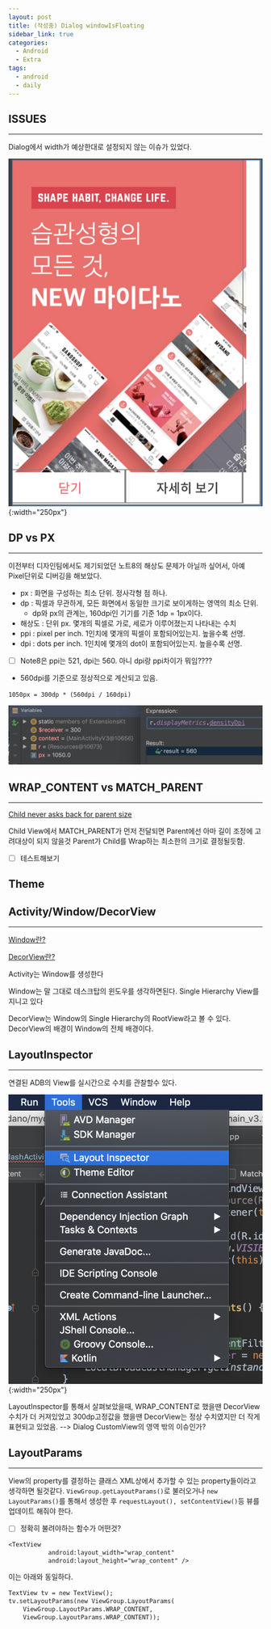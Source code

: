 ```yaml
---
layout: post
title: (작성중) Dialog windowIsFloating
sidebar_link: true
categories:
  - Android
  - Extra
tags:
  - android
  - daily
---
```


## ISSUES
---
Dialog에서 width가 예상한대로 설정되지 않는 이슈가 있었다.

![오류화면](/assets/181229_error_screenshot.png){:width="250px"}



## DP vs PX
---
이전부터 디자인팀에서도 제기되었던 노트8의 해상도 문제가 아닐까 싶어서,
아예 Pixel단위로 디버깅을 해보았다.

- px : 화면을 구성하는 최소 단위. 정사각형 점 하나.
- dp : 픽셀과 무관하게, 모든 화면에서 동일한 크기로 보이게하는 영역의 최소 단위.
    - dp와 px의 관계는, 160dpi인 기기를 기준 1dp = 1px이다.
- 해상도 : 단위 px. 몇개의 픽셀로 가로, 세로가 이루어졌는지 나타내는 수치
- ppi : pixel per inch. 1인치에 몇개의 픽셀이 포함되어있는지. 높을수록 선명.
- dpi : dots per inch. 1인치에 몇개의 dot이 포함되어있는지. 높을수록 선명.

- [ ] Note8은 ppi는 521, dpi는 560. 아니 dpi랑 ppi차이가 뭐임????

- 560dpi를 기준으로 정상적으로 계산되고 있음.

`1050px = 300dp * (560dpi / 160dpi)`

![dp게산](/assets/181229_pixel_screenshot.png)

## WRAP_CONTENT vs MATCH_PARENT
---

[Child never asks back for parent size](https://stackoverflow.com/questions/4606613/combining-wrap-content-on-parent-and-fill-parent-on-child_)

Child View에서 MATCH_PARENT가 먼저 전달되면
Parent에선 아마 길이 조정에 고려대상이 되지 않을것
Parent가 Child를 Wrap하는 최소한의 크기로 결정될듯함.

- [ ] 테스트해보기

## Theme

## Activity/Window/DecorView
---

[Window란?](https://stackoverflow.com/questions/9451755/what-is-an-android-window)

[DecorView란?](https://stackoverflow.com/questions/23276847/what-is-an-android-decorview)

Activity는 Window를 생성한다

Window는 말 그대로 데스크탑의 윈도우를 생각하면된다. Single Hierarchy View를 지니고 있다

DecorView는 Window의 Single Hierarchy의 RootView라고 볼 수 있다.
DecorView의 배경이 Window의 전체 배경이다.

## LayoutInspector
---

연결된 ADB의 View를 실시간으로 수치를 관찰할수 있다.

![LayoutInspector](/assets/181229_layout_inspector.png){:width="250px"}

LayoutInspector를 통해서 살펴보았을때, WRAP_CONTENT로 했을땐 DecorView수치가 더 커져있었고
300dp고정값을 했을땐 DecorView는 정상 수치였지만 더 작게 표현되고 있었음.
--> Dialog CustomView의 영역 밖의 이슈인가?


## LayoutParams
---

View의 property를 결정하는 클래스
XML상에서 추가할 수 있는 property들이라고 생각하면 될것같다.
`ViewGroup.getLayoutParams()`로 불러오거나
`new LayoutParams()`를 통해서 생성한 후
`requestLayout(), setContentView()`등 뷰를 업데이트 해줘야 한다.

- [ ] 정확히 불려야하는 함수가 어떤것?

```
<TextView
           android:layout_width="wrap_content"
           android:layout_height="wrap_content" />
```

이는 아래와 동일하다.

```
TextView tv = new TextView();
tv.setLayoutParams(new ViewGroup.LayoutParams(
    ViewGroup.LayoutParams.WRAP_CONTENT,
    ViewGroup.LayoutParams.WRAP_CONTENT));
```

